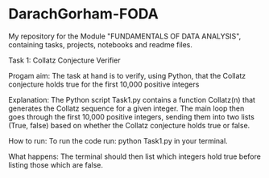 # DarachGorham-FODA
My repository for the Module "FUNDAMENTALS OF DATA ANALYSIS", containing tasks, projects, notebooks and readme files.

Task 1: Collatz Conjecture Verifier

Progam aim:
The task at hand is to verify, using Python, that the Collatz conjecture holds true for the first 10,000 positive integers

Explanation:
The Python script Task1.py contains a function Collatz(n) that generates the Collatz sequence for a given integer. The main loop then goes through the first 10,000 positive integers, sending them into two lists (True, false) based on whether the Collatz conjecture holds true or false.

How to run:
To run the code run: python Task1.py in your terminal. 

What happens: 
The terminal should then list which integers hold true before listing those which are false.